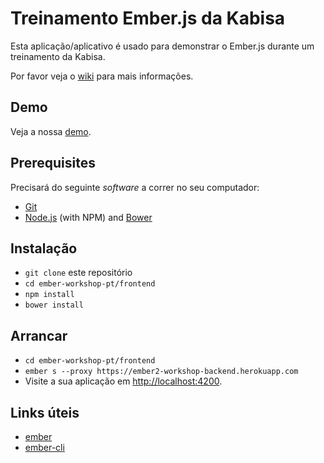 # Treinamento Ember.js da Kabisa

Esta aplicação/aplicativo é usado para demonstrar o Ember.js durante um treinamento da Kabisa.

Por favor veja o [wiki](https://github.com/ruisalgado/ember2-workshop-pt/wiki) para mais informações.

## Demo

Veja a nossa [demo](https://kabisa-ember2-workshop.herokuapp.com/products).

## Prerequisites

Precisará do seguinte _software_ a correr no seu computador:

* [Git](http://git-scm.com/)
* [Node.js](http://nodejs.org/) (with NPM) and [Bower](http://bower.io/)

## Instalação

* `git clone` este repositório
* `cd ember-workshop-pt/frontend`
* `npm install`
* `bower install`

## Arrancar

* `cd ember-workshop-pt/frontend`
* `ember s --proxy https://ember2-workshop-backend.herokuapp.com`
* Visite a sua aplicação em [http://localhost:4200](http://localhost:4200).

## Links úteis

* [ember](http://emberjs.com/)
* [ember-cli](http://www.ember-cli.com/)

